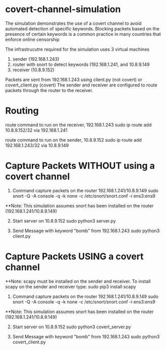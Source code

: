 # covert-channel-simulation
The simulation demonstrates the use of a covert channel to avoid automated detection of specific keywords.  Blocking packets based on the presence of certain keywords is a common practice in many countries that enforce online censorship

The infrastrucutre required for the simulation uses 3 virtual machines
1. sender (192.168.1.243)
2. router with snort to detect keywords (192.168.1.241, and 10.8.9.149
3. receiver (10.8.9.152)

Packets are sent from 192.168.1.243 using client.py (not covert) or covert_client.py (covert)
The sender and receiver are configured to route packets through the router to the receiver.


Routing
========
route command to run on the receiver, 192.168.1.243
sudo ip route add 10.8.9.152/32 via 192.168.1.241

route command to run on the sender, 10.8.9.152
sudo ip route add 192.168.1.243/32 via 10.8.9.149

Capture Packets WITHOUT using a covert channel
===============================================
1. Command capture packets on the router 192.168.1.241/10.8.9.149
   sudo snort -Q -A console -q -k none -c /etc/snort/snort.conf -i ens3:ens9

**Note:  This simulation assumes snort has been installed on the router (192.168.1.241/10.8.9.149)

2. Start server on 10.8.9.152
   sudo python3 server.py

3. Send Message with keyword "bomb" from 192.168.1.243
   sudo python3 client.py      

Capture Packets USING a covert channel
===============================================

**Note:  scapy must be installed on the sender and receiver.  To install scapy on the sender and receiver type:
sudo pip3 install scapy

1. Command capture packets on the router 192.168.1.241/10.8.9.149
   sudo snort -Q -A console -q -k none -c /etc/snort/snort.conf -i ens3:ens9

**Note:  This simulation assumes snort has been installed on the router (192.168.1.241/10.8.9.149)

2. Start server on 10.8.9.152
   sudo python3 covert_server.py

3. Send Message with keyword "bomb" from 192.168.1.243
   sudo python3 covert_client.py



